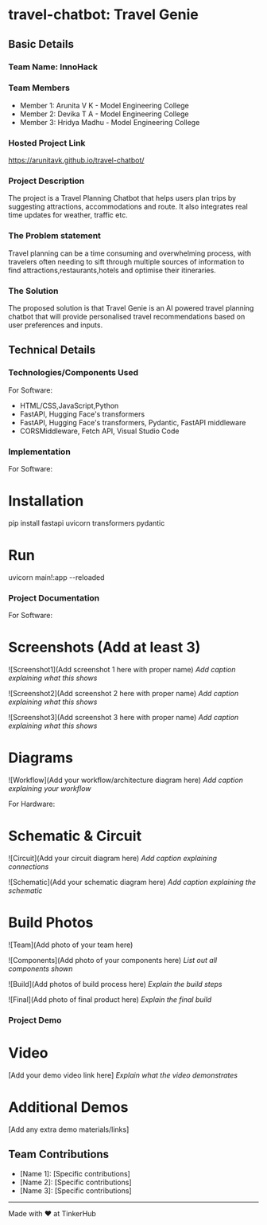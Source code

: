# travel-chatbot: Travel Genie

## Basic Details
### Team Name: InnoHack


### Team Members
- Member 1: Arunita V K - Model Engineering College
- Member 2: Devika T A - Model Engineering College
- Member 3: Hridya Madhu - Model Engineering College

### Hosted Project Link
https://arunitavk.github.io/travel-chatbot/

### Project Description
The project is a Travel Planning Chatbot that helps users plan trips by suggesting attractions, accommodations and route. It also integrates real time updates for weather, traffic etc.

### The Problem statement
Travel planning can be a time consuming and overwhelming process, with travelers often needing to sift through multiple sources of information to find attractions,restaurants,hotels and optimise their itineraries.

### The Solution
The proposed solution is that Travel Genie is an AI powered travel planning chatbot that will provide personalised travel recommendations based on user preferences and inputs.

## Technical Details
### Technologies/Components Used
For Software:
- HTML/CSS,JavaScript,Python
- FastAPI, Hugging Face's transformers
- FastAPI, Hugging Face's transformers, Pydantic, FastAPI middleware
- CORSMiddleware, Fetch API, Visual Studio Code



### Implementation
For Software:
# Installation
pip install fastapi uvicorn transformers pydantic

# Run
uvicorn main!:app --reloaded

### Project Documentation
For Software:

# Screenshots (Add at least 3)
![Screenshot1](Add screenshot 1 here with proper name)
*Add caption explaining what this shows*

![Screenshot2](Add screenshot 2 here with proper name)
*Add caption explaining what this shows*

![Screenshot3](Add screenshot 3 here with proper name)
*Add caption explaining what this shows*

# Diagrams
![Workflow](Add your workflow/architecture diagram here)
*Add caption explaining your workflow*

For Hardware:

# Schematic & Circuit
![Circuit](Add your circuit diagram here)
*Add caption explaining connections*

![Schematic](Add your schematic diagram here)
*Add caption explaining the schematic*

# Build Photos
![Team](Add photo of your team here)


![Components](Add photo of your components here)
*List out all components shown*

![Build](Add photos of build process here)
*Explain the build steps*

![Final](Add photo of final product here)
*Explain the final build*

### Project Demo
# Video
[Add your demo video link here]
*Explain what the video demonstrates*

# Additional Demos
[Add any extra demo materials/links]

## Team Contributions
- [Name 1]: [Specific contributions]
- [Name 2]: [Specific contributions]
- [Name 3]: [Specific contributions]

---
Made with ❤️ at TinkerHub
